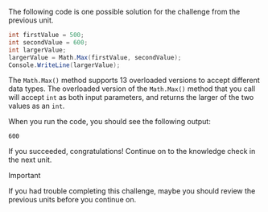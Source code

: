 The following code is one possible solution for the challenge from the previous unit.

```c#
int firstValue = 500;
int secondValue = 600;
int largerValue;
largerValue = Math.Max(firstValue, secondValue);
Console.WriteLine(largerValue);

```

The `Math.Max()` method supports 13 overloaded versions to accept different data types. The overloaded version of the `Math.Max()` method that you call will accept `int` as both input parameters, and returns the larger of the two values as an `int`.

When you run the code, you should see the following output:

```Output
600

```

If you succeeded, congratulations! Continue on to the knowledge check in the next unit.

> [!IMPORTANT]
> If you had trouble completing this challenge, maybe you should review the previous units before you continue on.
